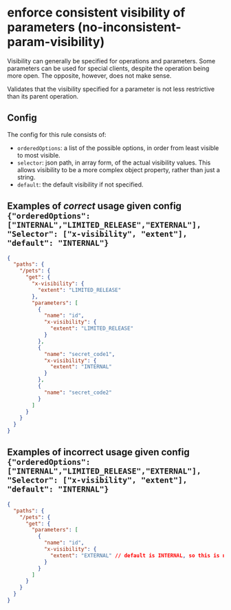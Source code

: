 # enforce consistent visibility of parameters (no-inconsistent-param-visibility)

Visibility can generally be specified for operations and parameters.  Some parameters can be used for special clients, despite the operation being more open.  The opposite, however, does not make sense.

Validates that the visibility specified for a parameter is not less restrictive than its parent operation.

## Config

The config for this rule consists of:

* `orderedOptions`: a list of the possible  options, in order from least visible to most visible.
* `selector`: json path, in array form, of the actual visibility values.  This allows visibility to be a more complex object property, rather than just a string.
* `default`: the default visibility if not specified.

## Examples of *correct* usage given config `{"orderedOptions": ["INTERNAL","LIMITED_RELEASE","EXTERNAL"], "Selector": ["x-visibility", "extent"], "default": "INTERNAL"}`

```json
{
  "paths": {
    "/pets": {
      "get": {
        "x-visibility": {
          "extent": "LIMITED_RELEASE"
        },
        "parameters": [
          {
            "name": "id",
            "x-visibility": {
              "extent": "LIMITED_RELEASE"
            }
          },
          {
            "name": "secret_code1",
            "x-visibility": {
              "extent": "INTERNAL"
            }
          },
          {
            "name": "secret_code2"
          }
        ]
      }
    }
  }
}
```

## Examples of **incorrect** usage given config `{"orderedOptions": ["INTERNAL","LIMITED_RELEASE","EXTERNAL"], "Selector": ["x-visibility", "extent"], "default": "INTERNAL"}`
```json
{
  "paths": {
    "/pets": {
      "get": {
        "parameters": [
          {
            "name": "id",
            "x-visibility": {
              "extent": "EXTERNAL" // default is INTERNAL, so this is not allowed.
            }
          }
        ]
      }
    }
  }
}
```
